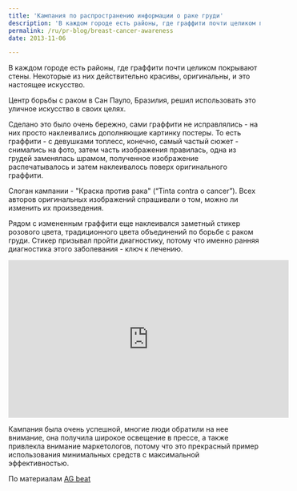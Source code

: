 ```yaml
---
title: 'Кампания по распространению информации о раке груди'
description: 'В каждом городе есть районы, где граффити почти целиком покрывают стены. Некоторые из них действительно красивы, оригинальны, и это настоящее искусство. Центр борьбы с раком в Сан Пауло, Бразилия, решил использовать это уличное искусство в своих целях.'
permalink: /ru/pr-blog/breast-cancer-awareness
date: 2013-11-06

---
```


В каждом городе есть районы, где граффити почти целиком покрывают стены. Некоторые из них действительно красивы, оригинальны, и это настоящее искусство.

Центр борьбы с раком в Сан Пауло, Бразилия, решил  использовать это уличное искусство в своих целях.

Сделано это было очень бережно, сами граффити не исправлялись - на них просто наклеивались  дополняющие картинку постеры. То есть граффити - с девушками топлесс, конечно,  самый частый сюжет - снимались на фото, затем часть изображения правилась, одна из грудей заменялась шрамом, полученное изображение распечатывалось и затем наклеивалось поверх оригинального граффити.

Слоган кампании - "Краска против рака" (“Tinta contra o cancer”). Всех авторов оригинальных изображений спрашивали о том, можно ли изменить их произведения.

Рядом с измененным граффити еще наклеивался заметный стикер розового цвета, традиционного цвета объединений по борьбе с раком груди. Стикер призывал пройти диагностику, потому что именно ранняя диагностика этого заболевания - ключ к лечению.

<iframe width="560" height="315" src="https://www.youtube.com/embed/C_uQAyFPM2Y" frameborder="0" allowfullscreen></iframe>

Кампания была очень успешной, многие люди обратили на нее внимание, она получила широкое освещение в прессе, а также привлекла внимание маркетологов, потому что это прекрасный пример использования минимальных средств с максимальной эффективностью.

По материалам <a href="http://agbeat.com/business-marketing/guerrilla-marketing-campaign-makes-graffiti-breast-cancer/">AG beat</a>

